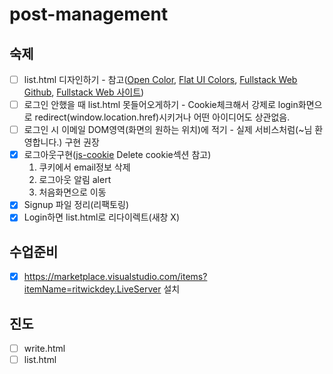 # post-management

## 숙제

- [ ] list.html 디자인하기 - 참고([Open Color](https://yeun.github.io/open-color/), [Flat UI Colors](https://flatuicolors.com), [Fullstack Web Github](https://github.com/qvil/fullstack-web), [Fullstack Web 사이트](https://qvil.github.io/fullstack-web/))
- [ ] 로그인 안했을 때 list.html 못들어오게하기 - Cookie체크해서 강제로 login화면으로 redirect(window.location.href)시키거나 어떤 아이디어도 상관없음.
- [ ] 로그인 시 이메일 DOM영역(화면의 원하는 위치)에 적기 - 실제 서비스처럼(~님 환영합니다.) 구현 권장
- [x] 로그아웃구현([js-cookie](https://github.com/js-cookie/js-cookie#basic-usage) Delete cookie섹션 참고)
  1. 쿠키에서 email정보 삭제
  1. 로그아웃 알림 alert
  1. 처음화면으로 이동
- [x] Signup 파일 정리(리팩토링)
- [x] Login하면 list.html로 리다이렉트(새창 X)

## 수업준비

- [x] https://marketplace.visualstudio.com/items?itemName=ritwickdey.LiveServer 설치

## 진도

- [ ] write.html
- [ ] list.html
